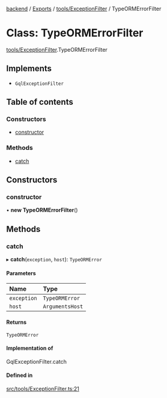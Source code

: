 [backend](../README.md) / [Exports](../modules.md) / [tools/ExceptionFilter](../modules/tools_ExceptionFilter.md) / TypeORMErrorFilter

# Class: TypeORMErrorFilter

[tools/ExceptionFilter](../modules/tools_ExceptionFilter.md).TypeORMErrorFilter

## Implements

- `GqlExceptionFilter`

## Table of contents

### Constructors

- [constructor](tools_ExceptionFilter.TypeORMErrorFilter.md#constructor)

### Methods

- [catch](tools_ExceptionFilter.TypeORMErrorFilter.md#catch)

## Constructors

### constructor

• **new TypeORMErrorFilter**()

## Methods

### catch

▸ **catch**(`exception`, `host`): `TypeORMError`

#### Parameters

| Name | Type |
| :------ | :------ |
| `exception` | `TypeORMError` |
| `host` | `ArgumentsHost` |

#### Returns

`TypeORMError`

#### Implementation of

GqlExceptionFilter.catch

#### Defined in

[src/tools/ExceptionFilter.ts:21](https://github.com/GQDeltex/ft_transcendence/blob/main/backend/src/tools/ExceptionFilter.ts#L21)
